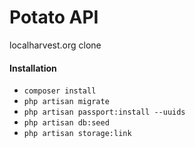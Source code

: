 # Potato API
localharvest.org clone

#### Installation
* `composer install`
* `php artisan migrate`
* `php artisan passport:install --uuids`
* `php artisan db:seed`
* `php artisan storage:link`
